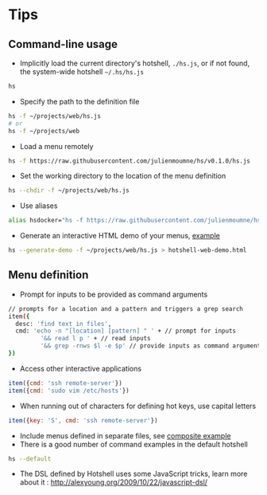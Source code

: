 # Tips

## Command-line usage

  - Implicitly load the current directory's hotshell, `./hs.js`, or if not found, the system-wide hotshell `~/.hs/hs.js`
```bash
hs
```
  - Specify the path to the definition file
```bash
hs -f ~/projects/web/hs.js
# or
hs -f ~/projects/web
```
  - Load a menu remotely
```bash
hs -f https://raw.githubusercontent.com/julienmoumne/hs/v0.1.0/hs.js
```
  - Set the working directory to the location of the menu definition
```bash
hs --chdir -f ~/projects/web/hs.js
```
  - Use aliases
```bash
alias hsdocker="hs -f https://raw.githubusercontent.com/julienmoumne/hs/v0.1.0/examples/docker/docker.hs.js"
```
  - Generate an interactive HTML demo of your menus, [example](https://julienmoumne.github.com/hs/demos/hs.js.html)
```bash
hs --generate-demo -f ~/projects/web/hs.js > hotshell-web-demo.html  
```

## Menu definition
  
  - Prompt for inputs to be provided as command arguments
```bash
// prompts for a location and a pattern and triggers a grep search
item({
  desc: 'find text in files',
  cmd: 'echo -n "[location] [pattern] " ' + // prompt for inputs
         '&& read l p ' + // read inputs
         '&& grep -rnws $l -e $p' // provide inputs as command arguments
})
```
  - Access other interactive applications
```javascript
item({cmd: 'ssh remote-server'})
item({cmd: 'sudo vim /etc/hosts'})
```
  - When running out of characters for defining hot keys, use capital letters
```javascript
item({key: 'S', cmd: 'ssh remote-server'})
```
  - Include menus defined in separate files, see [composite example](examples#composite)  
  - There is a good number of command examples in the default hotshell
```bash
hs --default
```
- The DSL defined by Hotshell uses some JavaScript tricks, learn more about it : http://alexyoung.org/2009/10/22/javascript-dsl/